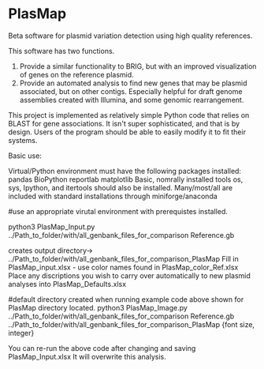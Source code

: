 # PlasMap
Beta software for plasmid variation detection using high quality references.

This software has two functions.
1) Provide a similar functionality to BRIG, but with an improved visualization of genes on the reference plasmid.
2) Provide an automated analysis to find new genes that may be plasmid associated, but on other contigs. Especially helpful for draft genome assemblies created with Illumina, and some genomic rearrangement.

This project is implemented as relatively simple Python code that relies on BLAST for gene associations. It isn't super sophisticated, and that is by design. Users of the program should be able to easily modify it to fit their systems.

Basic use:

Virtual/Python environment must have the following packages installed:
pandas
BioPython
reportlab
matplotlib
Basic, nomrally installed tools os, sys, Ipython, and itertools should also be installed. Many/most/all are included with standard installations through miniforge/anaconda

#use an appropriate virutal environment with prerequistes installed.

python3 PlasMap_Input.py ../Path_to_folder/with/all_genbank_files_for_comparison Reference.gb

creates output directory-> ../Path_to_folder/with/all_genbank_files_for_comparison_PlasMap
Fill in PlasMap_input.xlsx - use color names found in PlasMap_color_Ref.xlsx
Place any discriptions you wish to carry over automatically to new plasmid analyses into PlasMap_Defaults.xlsx

#default directory created when running example code above shown for PlasMap directory located.
python3 PlasMap_Image.py ../Path_to_folder/with/all_genbank_files_for_comparison Reference.gb ../Path_to_folder/with/all_genbank_files_for_comparison_PlasMap {font size, integer}

You can re-run the above code after changing and saving PlasMap_Input.xlsx
It will overwrite this analysis.
